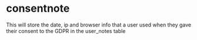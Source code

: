 # consentnote
This will store the date, ip and browser info that a user used when they gave their consent to the GDPR in the user_notes table
